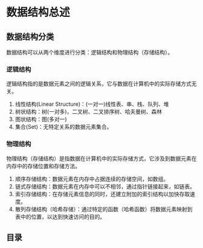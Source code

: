 # 数据结构总述

## 数据结构分类

数据结构可以从两个维度进行分类：逻辑结构和物理结构（存储结构）。

### 逻辑结构

逻辑结构指的是数据元素之间的逻辑关系，它与数据在计算机中的实际存储方式无关。

1. 线性结构(Linear Structure)：(一对一)线性表、串、栈、队列、堆
2. 树状结构：树(一对多)，二叉树、二叉排序树、哈夫曼树、森林
3. 图状结构：图(多对一)
4. 集合(Set)：无特定关系的数据元素集合。

### 物理结构

物理结构（存储结构）是指数据在计算机中的实际存储方式，它涉及到数据元素在内存中的存储位置和存储方法。

1. 顺序存储结构：数据元素在内存中占据连续的存储空间，如数组。
2. 链式存储结构：数据元素在内存中可以不相邻，通过指针链接起来，如链表。
3. 索引存储结构：在存储元素信息的同时，还建立附加的索引结构以加快存取速度。
4. 散列存储结构（哈希存储）：通过特定的函数（哈希函数）将数据元素映射到表中的位置，以达到快速访问的目的。

## 目录

